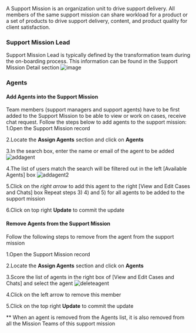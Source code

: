 A Support Mission is an organization unit to drive support delivery.  All members of the same support mission can share workload for a product or a set of products to drive support delivery, content, and product quality for client satisfaction.

### Support Mission Lead
Support Mission Lead is typically defined by the transformation team during the on-boarding process. This information can be found in the Support Mission Detail section
![image](https://media.github.ibm.com/user/79767/files/a7703480-5fa2-11e9-8b72-eb121327e94f)


### Agents
#### Add Agents into the Support Mission
Team members (support managers and support agents) have to be first added to the Support Mission to be able to view or work on cases, receive chat request. Follow the steps below to add agents to the support mission:
1.Open the Support Mission record

2.Locate the **Assign Agents** section and click on **Agents**

3.In the search box, enter the name or email of the agent to be added
![addagent](https://media.github.ibm.com/user/80246/files/7c9261dc-e72c-11e8-8414-f07bbde68b42)

4.The list of users match the search will be filtered out in the left [Available Agents] box
![addagent2](https://media.github.ibm.com/user/80246/files/ffdc3f86-e72c-11e8-9d28-29bda30258e4)

5.Click on the _right arrow_ to add this agent to the right [View and Edit Cases and Chats] box 
Repeat steps 3) 4) and 5) for all agents to be added to the support mission

6.Click on top right **Update** to commit the update

#### Remove Agents from the Support Mission
Follow the following steps to remove from the agent from the support mission

1.Open the Support Mission record

2.Locate the **Assign Agents** section and click on **Agents**

3.Score the list of agents in the right box of [View and Edit Cases and Chats] and select the agent
![deleteagent](https://media.github.ibm.com/user/80246/files/238e0846-e72e-11e8-8d1f-7986ec438b55)

4.Click on the left arrow to remove this member

5.Click on the top right **Update** to commit the update

** When an agent is removed from the Agents list, it is also removed from all the Mission Teams of this support mission
